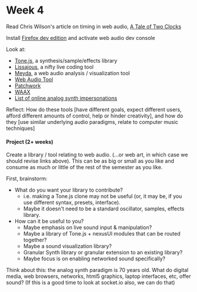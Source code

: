 # Week 4

Read Chris Wilson's article on timing in web audio, [A Tale of Two Clocks](http://www.html5rocks.com/en/tutorials/audio/scheduling/)

Install [Firefox dev edition](https://developer.mozilla.org/en-US/Firefox/Developer_Edition) and activate web audio dev console

Look at:
- [Tone.js](https://github.com/TONEnoTONE/Tone.js/), a synthesis/sample/effects library
- [Lissajous](http://lissajousjs.com/), a nifty live coding tool
- [Meyda](https://github.com/hughrawlinson/meyda), a web audio analysis / visualization tool
- [Web Audio Tool](http://www.webaudiotool.com/app/?#)
- [Patchwork](http://www.patchwork-synth.com/)
- [WAAX](http://hoch.github.io/WAAX/)
- [List of online analog synth impersonations](http://www.hongkiat.com/blog/virtual-instrument-web-browser/)

Reflect: How do these tools [have different goals, expect different users, afford different amounts of control, help or hinder creativity], and how do they [use similar underlying audio paradigms, relate to computer music techniques]

#### Project (2+ weeks)
Create a library / tool relating to web audio. (...or web art, in which case we should revise links above). This can be as big or small as you like and consume as much or little of the rest of the semester as you like.

First, brainstorm:
- What do you want your library to contribute? 
  - i.e. making a Tone.js clone may not be useful (or, it may be, if you use different syntax, presets, interface).
  - Maybe it doesn't need to be a standard oscillator, samples, effects library.
- How can it be useful to you?
  - Maybe emphasis on live sound input & manipulation?
  - Maybe a library of Tone.js + nexusUI modules that can be routed together?
  - Maybe a sound visualization library?
  - Granular Synth library or granular extension to an existing library?
  - Maybe focus is on enabling networked sound specifically?

Think about this: the analog synth paradigm is 70 years old. What do digital media, web browsers, networks, html5 graphics, laptop interfaces, etc, offer sound? (If this is a good time to look at socket.io also, we can do that)



